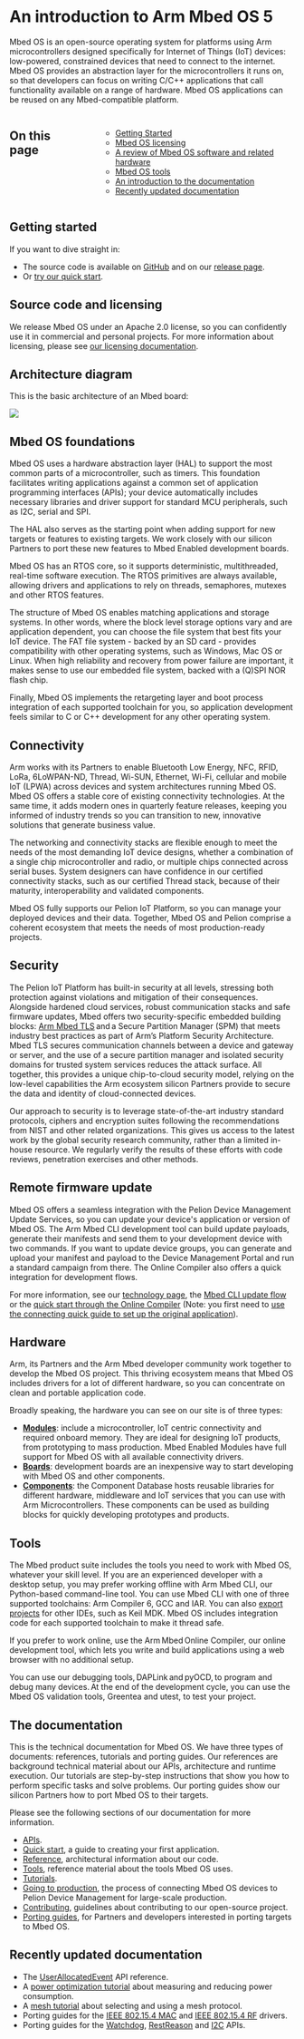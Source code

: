 # An introduction to Arm Mbed OS 5

Mbed OS is an open-source operating system for platforms using Arm microcontrollers designed specifically for Internet of Things (IoT) devices: low-powered, constrained devices that need to connect to the internet. Mbed OS provides an abstraction layer for the microcontrollers it runs on, so that developers can focus on writing C/C++ applications that call functionality available on a range of hardware. Mbed OS applications can be reused on any Mbed-compatible platform.

<section class="row">
<div class="columns large-6 medium-6 small-12">
  <h2>On this page</h2>
  <ul class="guides-list">
          <ul data-tab-content>
                <li><a href="#getting-started">Getting Started</a></li>
                <li><a href="#licensing">Mbed OS licensing</a></li>
                <li><a href="#architecture">A review of Mbed OS software and related hardware</a></li>
                <li><a href="#tools">Mbed OS tools</a></li>
                <li><a href="#the-docs">An introduction to the documentation</a></li>
                <li><a href="#docs-updates">Recently updated documentation</a></li>
            </ul>
    </ul>
</div>
</section>

<h2 id="getting-started">Getting started</h2>

If you want to dive straight in:

- The source code is available on [GitHub](https://github.com/ARMmbed/mbed-os) and on our [release page](https://os.mbed.com/releases/).
- Or [try our quick start](../quick-start/index.html).

<h2 id="licensing">Source code and licensing</h2>

We release Mbed OS under an Apache 2.0 license, so you can confidently use it in commercial and personal projects. For more information about licensing, please see [our licensing documentation](../contributing/license.html).

<h2 id="architecture">Architecture diagram</h2>

This is the basic architecture of an Mbed board:

<span class="images">![](../images/Mbed_OS_diagram_for_intro.png)</span>

## Mbed OS foundations

Mbed OS uses a hardware abstraction layer (HAL) to support the most common parts of a microcontroller, such as timers. This foundation facilitates writing applications against a common set of application programming interfaces (APIs); your device automatically includes necessary libraries and driver support for standard MCU peripherals, such as I2C, serial and SPI.

The HAL also serves as the starting point when adding support for new targets or features to existing targets. We work closely with our silicon Partners to port these new features to Mbed Enabled development boards.

Mbed OS has an RTOS core, so it supports deterministic, multithreaded, real-time software execution. The RTOS primitives are always available, allowing drivers and applications to rely on threads, semaphores, mutexes and other RTOS features.

The structure of Mbed OS enables matching applications and storage systems. In other words, where the block level storage options vary and are application dependent, you can choose the file system that best fits your IoT device. The FAT file system - backed by an SD card - provides compatibility with other operating systems, such as Windows, Mac OS or Linux. When high reliability and recovery from power failure are important, it makes sense to use our embedded file system, backed with a (Q)SPI NOR flash chip.

Finally, Mbed OS implements the retargeting layer and boot process integration of each supported toolchain for you, so application development feels similar to C or C++ development for any other operating system.

## Connectivity

Arm works with its Partners to enable Bluetooth Low Energy, NFC, RFID, LoRa, 6LoWPAN-ND, Thread, Wi-SUN, Ethernet, Wi-Fi, cellular and mobile IoT (LPWA) across devices and system architectures running Mbed OS. Mbed OS offers a stable core of existing connectivity technologies. At the same time, it adds modern ones in quarterly feature releases, keeping you informed of industry trends so you can transition to new, innovative solutions that generate business value.

The networking and connectivity stacks are flexible enough to meet the needs of the most demanding IoT device designs, whether a combination of a single chip microcontroller and radio, or multiple chips connected across serial buses. System designers can have confidence in our certified connectivity stacks, such as our certified Thread stack, because of their maturity, interoperability and validated components.

Mbed OS fully supports our Pelion IoT Platform, so you can manage your deployed devices and their data. Together, Mbed OS and Pelion comprise a coherent ecosystem that meets the needs of most production-ready projects.

## Security

The Pelion IoT Platform has built-in security at all levels, stressing both protection against violations and mitigation of their consequences. Alongside hardened cloud services, robust communication stacks and safe firmware updates, Mbed offers two security-specific embedded building blocks: [Arm Mbed TLS](https://www.mbed.com/en/technologies/security/mbed-tls/) and a Secure Partition Manager (SPM) that meets industry best practices as part of Arm’s Platform Security Architecture. Mbed TLS secures communication channels between a device and gateway or server, and the use of a secure partition manager and isolated security domains for trusted system services reduces the attack surface. All together, this provides a unique chip-to-cloud security model, relying on the low-level capabilities the Arm ecosystem silicon Partners provide to secure the data and identity of cloud-connected devices.

Our approach to security is to leverage state-of-the-art industry standard protocols, ciphers and encryption suites following the recommendations from NIST and other related organizations. This gives us access to the latest work by the global security research community, rather than a limited in-house resource.  We regularly verify the results of these efforts with code reviews, penetration exercises and other methods.

## Remote firmware update

Mbed OS offers a seamless integration with the Pelion Device Management Update Services, so you can update your device's application or version of Mbed OS. The Arm Mbed CLI development tool can build update payloads, generate their manifests and send them to your development device with two commands. If you want to update device groups, you can generate and upload your manifest and payload to the Device Management Portal and run a standard campaign from there. The Online Compiler also offers a quick integration for development flows.

For more information, see our [technology page](../reference/firmware-update-in-mbed-os.html), the [Mbed CLI update flow](../tools/cli-update.html) or the [quick start through the Online Compiler](https://cloud.mbed.com/guides/pelion-firmware-update) (Note: you first need to [use the connecting quick guide to set up the original application](https://cloud.mbed.com/guides/connect-device-to-pelion)).

## Hardware

Arm, its Partners and the Arm Mbed developer community work together to develop the Mbed OS project. This thriving ecosystem means that Mbed OS includes drivers for a lot of different hardware, so you can concentrate on clean and portable application code.

Broadly speaking, the hardware you can see on our site is of three types:

- **[Modules](https://os.mbed.com/modules/)**: include a microcontroller, IoT centric connectivity and required onboard memory. They are ideal for designing IoT products, from prototyping to mass production. Mbed Enabled Modules have full support for Mbed OS with all available connectivity drivers.
- **[Boards](https://os.mbed.com/platforms/)**: development boards are an inexpensive way to start developing with Mbed OS and other components.
- **[Components](https://os.mbed.com/components/)**: the Component Database hosts reusable libraries for different hardware, middleware and IoT services that you can use with Arm Microcontrollers. These components can be used as building blocks for quickly developing prototypes and products.

<h2 id="tools">Tools</h2>

The Mbed product suite includes the tools you need to work with Mbed OS, whatever your skill level. If you are an experienced developer with a desktop setup, you may prefer working offline with Arm Mbed CLI, our Python-based command-line tool. You can use Mbed CLI with one of three supported toolchains: Arm Compiler 6, GCC and IAR. You can also [export projects](../tools/exporting.html) for other IDEs, such as Keil MDK. Mbed OS includes integration code for each supported toolchain to make it thread safe.

If you prefer to work online, use the Arm Mbed Online Compiler, our online development tool, which lets you write and build applications using a web browser with no additional setup.

You can use our debugging tools, DAPLink and pyOCD, to program and debug many devices. At the end of the development cycle, you can use the Mbed OS validation tools, Greentea and utest, to test your project.

<h2 id="the-docs">The documentation</h2>

This is the technical documentation for Mbed OS. We have three types of documents: references, tutorials and porting guides. Our references are background technical material about our APIs, architecture and runtime execution. Our tutorials are step-by-step instructions that show you how to perform specific tasks and solve problems. Our porting guides show our silicon Partners how to port Mbed OS to their targets.

Please see the following sections of our documentation for more information.

- [APIs](../apis/index.html).
- [Quick start](../quick-start/index.html), a guide to creating your first application.
- [Reference](../reference/index.html), architectural information about our code.
- [Tools](../tools/index.html), reference material about the tools Mbed OS uses.
- [Tutorials](../tutorials/index.html).
- [Going to production](../mbed-os-pelion/going-to-production.html), the process of connecting Mbed OS devices to Pelion Device Management for large-scale production.
- [Contributing](../contributing/index.html), guidelines about contributing to our open-source project.
- [Porting guides](../porting/index.html), for Partners and developers interested in porting targets to Mbed OS.

<h2 id="docs-updates">Recently updated documentation</h2>

- The [UserAllocatedEvent](../apis/userallocatedevent.html) API reference.
- A [power optimization tutorial](../tutorials/power-optimization.html) about measuring and reducing power consumption.
- A [mesh tutorial](../tutorials/mesh-tutorial.html) about selecting and using a mesh protocol.
- Porting guides for the [IEEE 802.15.4 MAC](../porting/mac-port.html) and [IEEE 802.15.4 RF](../porting/6lowpan-port.html) drivers.
- Porting guides for the [Watchdog](../porting/watchdog-port.html), [RestReason](../porting/resetreason-port.html) and [I2C](../porting/i2c-port.html) APIs.
